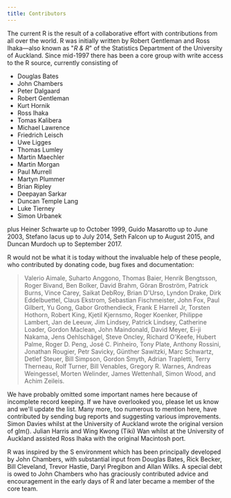 ```yaml
---
title: Contributors
---
```


The current R is the result of a collaborative effort with contributions from all over the world. R was initially written by Robert Gentleman and Ross Ihaka—also known as "*R & R*" of the Statistics Department of the University of Auckland. Since mid-1997 there has been a core group with write access to the R source, currently consisting of
<!-- *manually* sync this with ~/R/D/r-devel/R/doc/THANKS
                                             ~~~~~~~~~~~~ -->

-   Douglas Bates
-   John Chambers
-   Peter Dalgaard
-   Robert Gentleman
-   Kurt Hornik
-   Ross Ihaka
-   Tomas Kalibera
-   Michael Lawrence
-   Friedrich Leisch
-   Uwe Ligges
-   Thomas Lumley
-   Martin Maechler
-   Martin Morgan
-   Paul Murrell
-   Martyn Plummer
-   Brian Ripley
-   Deepayan Sarkar
-   Duncan Temple Lang
-   Luke Tierney
-   Simon Urbanek

plus Heiner Schwarte up to October 1999, Guido Masarotto up to June 2003,
Stefano Iacus up to July 2014, Seth Falcon up to August 2015, and 
Duncan Murdoch up to September 2017.

R would not be what it is today without the invaluable help of these people, who contributed by donating code, bug fixes and documentation:

> Valerio Aimale, Suharto Anggono, Thomas Baier, Henrik Bengtsson, Roger Bivand, Ben Bolker, David Brahm, Göran Broström, Patrick Burns, Vince Carey, Saikat DebRoy, Brian D'Urso, Lyndon Drake, Dirk Eddelbuettel, Claus Ekstrom, Sebastian Fischmeister, John Fox, Paul Gilbert, Yu Gong, Gabor Grothendieck, Frank E Harrell Jr, Torsten Hothorn, Robert King, Kjetil Kjernsmo, Roger Koenker, Philippe Lambert, Jan de Leeuw, Jim Lindsey, Patrick Lindsey, Catherine Loader, Gordon Maclean, John Maindonald, David Meyer, Ei-ji Nakama, Jens Oehlschägel, Steve Oncley, Richard O'Keefe, Hubert Palme, Roger D. Peng, José C. Pinheiro, Tony Plate, Anthony Rossini, Jonathan Rougier, Petr Savicky, Günther Sawitzki, Marc Schwartz, Detlef Steuer, Bill Simpson, Gordon Smyth, Adrian Trapletti, Terry Therneau, Rolf Turner, Bill Venables, Gregory R. Warnes, Andreas Weingessel, Morten Welinder, James Wettenhall, Simon Wood, and Achim Zeileis.

We have probably omitted some important names here because of incomplete record keeping. If we have overlooked you, please let us know and we'll update the list. Many more, too numerous to mention here, have contributed by sending bug reports and suggesting various improvements. Simon Davies whilst at the University of Auckland wrote the original version of glm(). Julian Harris and Wing Kwong (Tiki) Wan whilst at the University of Auckland assisted Ross Ihaka with the original Macintosh port.

R was inspired by the S environment which has been principally developed by John Chambers, with substantial input from Douglas Bates, Rick Becker, Bill Cleveland, Trevor Hastie, Daryl Pregibon and Allan Wilks. A special debt is owed to John Chambers who has graciously contributed advice and encouragement in the early days of R and later became a member of the core team.

